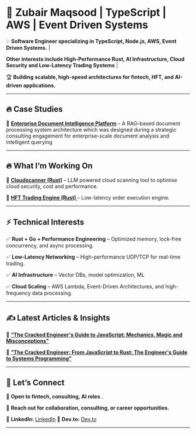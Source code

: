 # 🚀 Zubair Maqsood | TypeScript | AWS | Event Driven Systems 

💡 **Software Engineer specializing in TypeScript, Node.js, AWS, Event Driven Systems.** |

**Other interests include High-Performance Rust, AI Infrastructure, Cloud Security and Low-Latency Trading Systems** |

🏆 **Building scalable, high-speed architectures for fintech, HFT, and AI-driven applications.**

---

## 🔥 **Case Studies**
🚀 **[Enterprise Document Intelligence Platform](https://github.com/GH05T-97/document-intelligence-case-study)** – A RAG-based document processing system architecture which was designed during a strategic consulting engagement for enterprise-scale document analysis and intelligent querying

---

## 🔥 **What I’m Working On**
🚀 **[Cloudscanner (Rust)](https://github.com/GH05T-97/cloudcheck-rs)** – LLM powered cloud scanning tool to optimise cloud security, cost and performance.

🚀 **[HFT Trading Engine (Rust) ](https://github.com/GH05T-97/hft-engine)** – Low-latency order execution engine.

---

## ⚡ **Technical Interests**
✅ **Rust + Go + Performance Engineering** – Optimized memory, lock-free concurrency, and async processing.

✅ **Low-Latency Networking** – High-performance UDP/TCP for real-time trading.

✅ **AI Infrastructure** – Vector DBs, model optimization, ML

✅ **Cloud Scaling** – AWS Lambda, Event-Driven Architectures, and high-frequency data processing.

---


## ✍️ **Latest Articles & Insights**
📌 **["The Cracked Engineer's Guide to JavaScript: Mechanics, Magic and Misconceptions"](https://dev.to/gho5t_97/the-cracked-engineers-guide-to-javascript-mechanics-magic-and-misconceptions-28jm)**

📌 **["The Cracked Engineer: From JavaScript to Rust: The Engineer's Guide to Systems Programming"](https://dev.to/gho5t_97/the-cracked-engineer-moving-from-javascript-to-rust-the-basics-3ncl)**

---

## 🚀 **Let’s Connect**
💼 **Open to fintech, consulting, AI roles .**

📩 **Reach out for collaboration, consulting, or career opportunities.**

🔗 **LinkedIn:** [LinkedIn](https://linkedin.com/in/zubairmaqsood)
🔗 **Dev.to:** [Dev.to](https://dev.to/gho5t_97)

---

